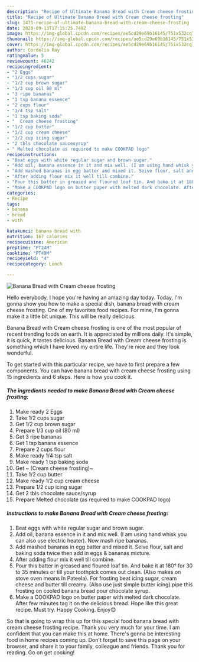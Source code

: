 ```yaml
---
description: "Recipe of Ultimate Banana Bread with Cream cheese frosting"
title: "Recipe of Ultimate Banana Bread with Cream cheese frosting"
slug: 1471-recipe-of-ultimate-banana-bread-with-cream-cheese-frosting
date: 2020-09-13T17:15:25.748Z
image: https://img-global.cpcdn.com/recipes/ae5cd29e69b16145/751x532cq70/banana-bread-with-cream-cheese-frosting-recipe-main-photo.jpg
thumbnail: https://img-global.cpcdn.com/recipes/ae5cd29e69b16145/751x532cq70/banana-bread-with-cream-cheese-frosting-recipe-main-photo.jpg
cover: https://img-global.cpcdn.com/recipes/ae5cd29e69b16145/751x532cq70/banana-bread-with-cream-cheese-frosting-recipe-main-photo.jpg
author: Cordelia Ray
ratingvalue: 5
reviewcount: 46242
recipeingredient:
- "2 Eggs"
- "1/2 cups sugar"
- "1/2 cup brown sugar"
- "1/3 cup oil 80 ml"
- "3 ripe bananas"
- "1 tsp banana essence"
- "2 cups flour"
- "1/4 tsp salt"
- "1 tsp baking soda"
- "  Cream cheese frosting"
- "1/2 cup butter"
- "1/2 cup cream cheese"
- "1/2 cup icing sugar"
- "2 tbls chocolate saucesyrup"
- " Melted chocolate as required to make COOKPAD logo"
recipeinstructions:
- "Beat eggs with white regular sugar and brown sugar."
- "Add oil, banana essence in it and mix well. (I am using hand whisk you can also use electric heater). Now mash ripe bananas."
- "Add mashed bananas in egg batter and mixed it. Seive flour, salt and baking soda twice then add in eggs &amp; bananas mixture."
- "After adding flour mix it well till combine."
- "Pour this batter in greased and floured loaf tin. And bake it at 180° for 30 to 35 minutes or till your toothpick comes out clean. (Also makes on stove oven means In Pateela). For frosting beat icing sugar, cream cheese and butter till creamy. (Also use just simple butter icing).pipe this frosting on cooled banana bread pour chocolate syrup."
- "Make a COOKPAD logo on butter paper with melted dark chocolate. After few minutes tag it on the delicious bread. Hope like this great recipe. Must try. Happy Cooking. Enjoy😊"
categories:
- Recipe
tags:
- banana
- bread
- with

katakunci: banana bread with 
nutrition: 167 calories
recipecuisine: American
preptime: "PT24M"
cooktime: "PT49M"
recipeyield: "4"
recipecategory: Lunch

---
```



![Banana Bread with Cream cheese frosting](https://img-global.cpcdn.com/recipes/ae5cd29e69b16145/751x532cq70/banana-bread-with-cream-cheese-frosting-recipe-main-photo.jpg)

Hello everybody, I hope you're having an amazing day today. Today, I'm gonna show you how to make a special dish, banana bread with cream cheese frosting. One of my favorites food recipes. For mine, I'm gonna make it a little bit unique. This will be really delicious.

Banana Bread with Cream cheese frosting is one of the most popular of recent trending foods on earth. It is appreciated by millions daily. It's simple, it is quick, it tastes delicious. Banana Bread with Cream cheese frosting is something which I have loved my entire life. They're nice and they look wonderful.




To get started with this particular recipe, we have to first prepare a few components. You can have banana bread with cream cheese frosting using 15 ingredients and 6 steps. Here is how you cook it.

<!--inarticleads1-->

##### The ingredients needed to make Banana Bread with Cream cheese frosting:

1. Make ready 2 Eggs
1. Take 1/2 cups sugar
1. Get 1/2 cup brown sugar
1. Prepare 1/3 cup oil (80 ml)
1. Get 3 ripe bananas
1. Get 1 tsp banana essence
1. Prepare 2 cups flour
1. Make ready 1/4 tsp salt
1. Make ready 1 tsp baking soda
1. Get  ~ (Cream cheese frosting)~
1. Take 1/2 cup butter
1. Make ready 1/2 cup cream cheese
1. Prepare 1/2 cup icing sugar
1. Get 2 tbls chocolate sauce/syrup
1. Prepare  Melted chocolate (as required to make COOKPAD logo)




<!--inarticleads2-->

##### Instructions to make Banana Bread with Cream cheese frosting:

1. Beat eggs with white regular sugar and brown sugar.
1. Add oil, banana essence in it and mix well. (I am using hand whisk you can also use electric heater). Now mash ripe bananas.
1. Add mashed bananas in egg batter and mixed it. Seive flour, salt and baking soda twice then add in eggs &amp; bananas mixture.
1. After adding flour mix it well till combine.
1. Pour this batter in greased and floured loaf tin. And bake it at 180° for 30 to 35 minutes or till your toothpick comes out clean. (Also makes on stove oven means In Pateela). For frosting beat icing sugar, cream cheese and butter till creamy. (Also use just simple butter icing).pipe this frosting on cooled banana bread pour chocolate syrup.
1. Make a COOKPAD logo on butter paper with melted dark chocolate. After few minutes tag it on the delicious bread. Hope like this great recipe. Must try. Happy Cooking. Enjoy😊




So that is going to wrap this up for this special food banana bread with cream cheese frosting recipe. Thank you very much for your time. I am confident that you can make this at home. There's gonna be interesting food in home recipes coming up. Don't forget to save this page on your browser, and share it to your family, colleague and friends. Thank you for reading. Go on get cooking!
